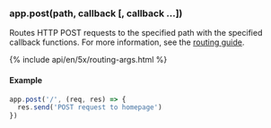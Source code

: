 <h3 id='app.post.method'>app.post(path, callback [, callback ...])</h3>

Routes HTTP POST requests to the specified path with the specified callback functions.
For more information, see the [routing guide](/guide/routing.html).

{% include api/en/5x/routing-args.html %}

#### Example

```js
app.post('/', (req, res) => {
  res.send('POST request to homepage')
})
```
